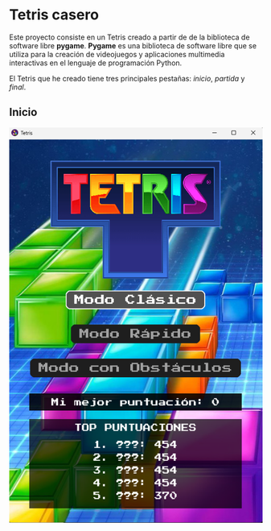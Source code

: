 # Tetris casero

Este proyecto consiste en un Tetris creado a partir de de la biblioteca de software libre **pygame**. **Pygame** es una biblioteca de software libre que se utiliza para la creación de videojuegos y aplicaciones multimedia interactivas en el lenguaje de programación Python.

El Tetris que he creado tiene tres principales pestañas: *inicio*, *partida* y *final*.

## Inicio

![imagen inicial](documentary_imagenes/Inicial.png)